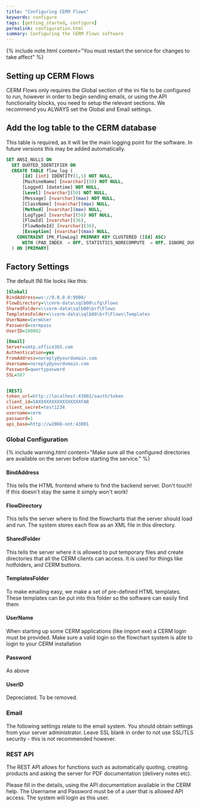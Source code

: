 ```yaml
---
title: "Configuring CERM Flows"
keywords: configure
tags: [getting_started, configure]
permalink: configuration.html
summary: Configuring the CERM Flows software
---
```


{% include note.html content="You must restart the service for changes to take affect" %}

## Setting up CERM Flows

CERM Flows only requires the Global section of the ini file to be configured to run, however in order to begin sending emails, or using the API functionality blocks, you need to setup the relevant sections. We recommend you ALWAYS set the Global and Email settings.

## Add the log table to the CERM database

This table is required, as it will be the main logging point for the software. In future versions this may be added automatically.

```SQL
SET ANSI_NULLS ON
  SET QUOTED_IDENTIFIER ON
  CREATE TABLE flow_log (
	  [Id] [int] IDENTITY(1,1) NOT NULL,
	  [MachineName] [nvarchar](50) NOT NULL,
	  [Logged] [datetime] NOT NULL,
	  [Level] [nvarchar](50) NOT NULL,
	  [Message] [nvarchar](max) NOT NULL,
	  [ClassName] [nvarchar](max) NULL,
	  [Method] [nvarchar](max) NULL,
      [LogType] [nvarchar](50) NOT NULL,
	  [FlowId] [nvarchar](36),
	  [FlowNodeId] [nvarchar](36),
	  [Exception] [nvarchar](max) NULL,
    CONSTRAINT [PK_FlowLog] PRIMARY KEY CLUSTERED ([Id] ASC)
      WITH (PAD_INDEX  = OFF, STATISTICS_NORECOMPUTE  = OFF, IGNORE_DUP_KEY = OFF, ALLOW_ROW_LOCKS  = ON, ALLOW_PAGE_LOCKS  = ON) ON [PRIMARY]
  ) ON [PRIMARY]
```



## Factory Settings

The default INI file looks like this:

```ini
[Global]
BindAddress=ws://0.0.0.0:9000/
FlowDirectory=\\cerm-data\sqlb00\cfg\Flows
SharedFolder=\\cerm-data\sqlb00\brf\Flows
TemplatesFolder=\\cerm-data\sqlb00\brf\Flows\Templates
UserName=CermUser
Password=cermpass
UserID=100002

[Email]
Server=smtp.office365.com
Authentication=yes
FromAddress=noreply@yourdomain.com
Username=noreply@yourdomain.com
Password=qwertypasword
SSL=587


[REST]
token_url=http://localhost:43002/oauth/token
client_id=5AXXXXXXXXXXXXXXXXFAB
client_secret=test1234
username=cerm
password=1
api_base=http://w2008-ont:43001
```

### Global Configuration

{% include warning.html content="Make sure all the configured directories are available on the server before starting the service." %}

#### BindAddress

This tells the HTML frontend where to find the backend server. Don't touch! If this doesn't stay the same it simply won't work!

#### FlowDirectory

This tells the server where to find the flowcharts that the server should load and run. The system stores each flow as an XML file in this directory.

#### SharedFolder

This tells the server where it is allowed to put temporary files and create directories that all the CERM clients can access. It is used for things like hotfolders, and CERM buttons.

#### TemplatesFolder

To make emailing easy, we make a set of pre-defined HTML templates. These templates can be put into this folder so the software can easily find them

#### UserName

When starting up some CERM applications (like import exe) a CERM login must be provided. Make sure a valid login so the flowchart system is able to login to your CERM installation

#### Password

As above

#### UserID

Depreciated. To be removed.

### Email

The following settings relate to the email system. You should obtain settings from your server administrator. Leave SSL blank in order to not use SSL/TLS security - this is not recommended however.

### REST API

The REST API allows for functions such as automatically quoting, creating products and asking the server for PDF documentation (delivery notes etc).

Please fill in the details, using the API documentation available in the CERM help. The Username and Password must be of a user that is allowed API access. The system will login as this user.

